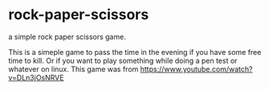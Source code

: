 # rock-paper-scissors
a simple rock paper scissors game.

This is a simeple game to pass the time in the evening if you have some free time to kill. 
Or if you want to play something while doing a pen test or whatever on linux. 
This game was from https://www.youtube.com/watch?v=DLn3jOsNRVE 
